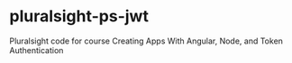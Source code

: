 # pluralsight-ps-jwt
Pluralsight code for course Creating Apps With Angular, Node, and Token Authentication
